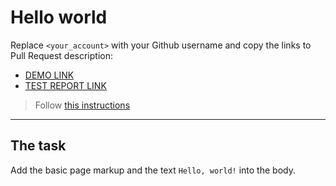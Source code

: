 # Hello world
Replace `<your_account>` with your Github username and copy the links to Pull Request description:
- [DEMO LINK](https://SashaKozoriz.github.io/layout_hello-world/)
- [TEST REPORT LINK](https://SashaKozoriz.github.io/layout_hello-world/report/html_report/)

> Follow [this instructions](https://mate-academy.github.io/layout_task-guideline/#how-to-solve-the-layout-tasks-on-github)
___

## The task 
Add the basic page markup and the text `Hello, world!` into the body.
